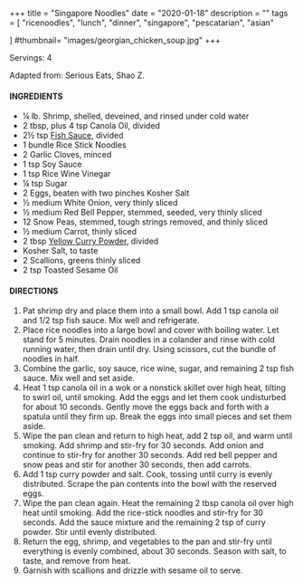 +++
title = "Singapore Noodles"
date = "2020-01-18"
description = ""
tags = [
    "ricenoodles",
    "lunch",
    "dinner",
    "singapore",
    "pescatarian",
    "asian"
    
]
#thumbnail= "images/georgian_chicken_soup.jpg"
+++

Servings: 4 <!--more-->

Adapted from: Serious Eats, Shao Z. 

#### INGREDIENTS 

* ¼ lb. Shrimp, shelled, deveined, and rinsed under cold water
* 2 tbsp, plus 4 tsp Canola Oil, divided
* 2½ tsp [Fish Sauce](https://amzn.to/3jMYZdj), divided
* 1 bundle Rice Stick Noodles 
* 2 Garlic Cloves, minced
* 1 tsp Soy Sauce
* 1 tsp Rice Wine Vinegar
* ¼ tsp Sugar
* 2 Eggs, beaten with two pinches Kosher Salt
* ½ medium White Onion, very thinly sliced
* ½ medium Red Bell Pepper, stemmed, seeded, very thinly sliced
* 12 Snow Peas, stemmed, tough strings removed, and thinly sliced
* ½ medium Carrot, thinly sliced
* 2 tbsp [Yellow Curry Powder](https://amzn.to/3rTXdcZ), divided
* Kosher Salt, to taste 
* 2 Scallions, greens thinly sliced
* 2 tsp Toasted Sesame Oil

#### DIRECTIONS 

1. Pat shrimp dry and place them into a small bowl. Add 1 tsp canola oil and 1/2 tsp fish sauce. Mix well and refrigerate.
2. Place rice noodles into a large bowl and cover with boiling water. Let stand for 5 minutes. Drain noodles in a colander and rinse with cold running water, then drain until dry. Using scissors, cut the bundle of noodles in half.
3. Combine the garlic, soy sauce, rice wine, sugar, and remaining 2 tsp fish sauce. Mix well and set aside.
4. Heat 1 tsp canola oil in a wok or a nonstick skillet over high heat, tilting to swirl oil, until smoking. Add the eggs and let them cook undisturbed for about 10 seconds. Gently move the eggs back and forth with a spatula until they firm up. Break the eggs into small pieces and set them aside. 
5. Wipe the pan clean and return to high heat, add 2 tsp oil, and warm until smoking. Add shrimp and stir-fry for 30 seconds. Add onion and continue to stir-fry for another 30 seconds. Add red bell pepper and snow peas and stir for another 30 seconds, then add carrots. 
6. Add 1 tsp curry powder and salt. Cook, tossing until curry is evenly distributed. Scrape the pan contents into the bowl with the reserved eggs.
7. Wipe the pan clean again. Heat the remaining 2 tbsp canola oil over high heat until smoking. Add the rice-stick noodles and stir-fry for 30 seconds. Add the sauce mixture and the remaining 2 tsp of curry powder. Stir until evenly distributed. 
8. Return the egg, shrimp, and vegetables to the pan and stir-fry until everything is evenly combined, about 30 seconds. Season with salt, to taste, and remove from heat. 
9. Garnish with scallions and drizzle with sesame oil to serve. 
